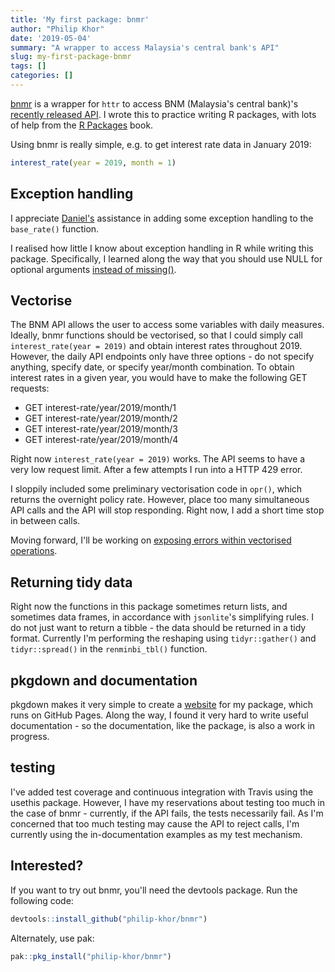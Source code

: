 ```yaml
---
title: 'My first package: bnmr'
author: "Philip Khor"
date: '2019-05-04'
summary: "A wrapper to access Malaysia's central bank's API"
slug: my-first-package-bnmr
tags: []
categories: []
---
```


[bnmr](/bnmr) is a wrapper for `httr` to access BNM (Malaysia's central bank)'s [recently released API](api.bnm.gov.my). I wrote this to practice writing R packages, with lots of help from the [R Packages](http://r-pkgs.had.co.nz/) book. 

Using bnmr is really simple, e.g. to get interest rate data in January 2019: 

```r
interest_rate(year = 2019, month = 1)
```

## Exception handling 

I appreciate [Daniel's](https://github.com/DanielYuo) assistance in adding some exception handling to the `base_rate()` function.

I realised how little I know about exception handling in R while writing this package. 
Specifically, I learned along the way that you should use NULL for optional arguments [instead of missing()](https://www.youtube.com/watch?v=dwS67RPq37Q). 

## Vectorise

The BNM API allows the user to access some variables with daily measures. Ideally, bnmr functions should be vectorised, so that I could simply call `interest_rate(year = 2019)` and obtain interest rates throughout 2019. However, the daily API endpoints only have three options - do not specify anything, specify date, or specify year/month combination. To obtain interest rates in a given year, you would have to make the following GET requests:

- GET interest-rate/year/2019/month/1
- GET interest-rate/year/2019/month/2
- GET interest-rate/year/2019/month/3
- GET interest-rate/year/2019/month/4

Right now `interest_rate(year = 2019)` works. The API seems to have a very low request limit. After a few attempts I run into a HTTP 429 error.

I sloppily included some preliminary vectorisation code in `opr()`, which returns the overnight policy rate. However, place too many simultaneous API calls and the API will stop responding. Right now, I add a short time stop in between calls.

Moving forward, I'll be working on [exposing errors within vectorised operations](https://gist.github.com/stephlocke/dc72be42e39997bef894dfc95b67fd8a).

## Returning tidy data 

Right now the functions in this package sometimes return lists, and sometimes data frames, in accordance with `jsonlite`'s simplifying rules. I do not just want to return a tibble - the data should be returned in a tidy format. Currently I'm performing the reshaping using `tidyr::gather()` and `tidyr::spread()` in the `renminbi_tbl()` function.

## pkgdown and documentation

pkgdown makes it very simple to create a [website](http://philip-khor.github.io/bnmr) for my package, which runs on GitHub Pages. Along the way, I found it very hard to write useful documentation - so the documentation, like the package, is also a work in progress. 

## testing

I've added test coverage and continuous integration with Travis using the usethis package. However, I have my reservations about testing too much in the case of bnmr - currently, if the API fails, the tests necessarily fail. As I'm concerned that too much testing may cause the API to reject calls, I'm currently using the in-documentation examples as my test mechanism. 

## Interested? 

If you want to try out bnmr, you'll need the devtools package. Run the following code: 

```r
devtools::install_github("philip-khor/bnmr")
```

Alternately, use pak:

```r
pak::pkg_install("philip-khor/bnmr")
```

